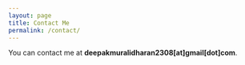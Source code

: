 ```yaml
---
layout: page
title: Contact Me
permalink: /contact/
---
```


You can contact me at **deepakmuralidharan2308[at]gmail[dot]com**.
